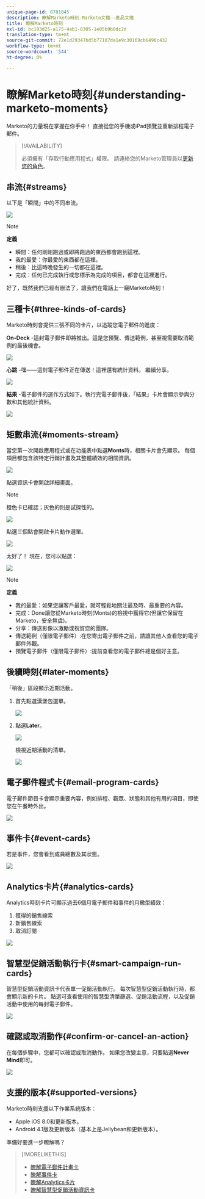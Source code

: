 ```yaml
---
unique-page-id: 8781845
description: 瞭解Marketo時刻-Marketo文檔——產品文檔
title: 瞭解Marketo時刻
exl-id: bc103d25-a175-4ab1-8305-1e05b9b0dc2d
translation-type: tm+mt
source-git-commit: 72e1d29347bd5b77107da1e9c30169cb6490c432
workflow-type: tm+mt
source-wordcount: '544'
ht-degree: 0%

---
```


# 瞭解Marketo時刻{#understanding-marketo-moments}

Marketo的力量現在掌握在你手中！ 直接從您的手機或iPad預覽並重新排程電子郵件。

>[!AVAILABILITY]
>
>
>必須擁有「存取行動應用程式」權限。 請連絡您的Marketo管理員以[更新您的角色](/help/marketo/product-docs/administration/users-and-roles/managing-user-roles-and-permissions.md)。

## 串流{#streams}

以下是「瞬間」中的不同串流。

![](assets/image2015-7-15-15-3a6-3a10.png)

>[!NOTE]
>
>**定義**
>
>* 瞬間：任何剛剛跑過或即將跑過的東西都會跑到這裡。
>* 我的最愛：你最愛的東西都在這裡。
>* 稍後：比這時晚發生的一切都在這裡。
>* 完成：任何已完成執行或您標示為完成的項目，都會在這裡進行。


好了，既然我們已經有辦法了，讓我們在電話上一窺Marketo時刻！

## 三種卡{#three-kinds-of-cards}

Marketo時刻會提供三張不同的卡片，以追蹤您電子郵件的進度：

**On-Deck** -這封電子郵件即將推出。這是您預覽、傳送範例，甚至視需要取消範例的最後機會。

![](assets/image2015-7-17-11-3a25-3a48.png)

**心跳** -嘿——這封電子郵件正在傳送！這裡還有統計資料。 繼續分享。

![](assets/image2015-7-17-11-3a27-3a22.png)

**結果** -電子郵件的運作方式如下。執行完電子郵件後，「結果」卡片會顯示參與分數和其他統計資料。

![](assets/image2015-7-17-11-3a43-3a28.png)

## 矩數串流{#moments-stream}

當您第一次開啟應用程式或在功能表中點選&#x200B;**Monts**&#x200B;時，相關卡片會先顯示。 每個項目都包含該特定行銷計畫及其整體績效的相關資訊。

![](assets/image2015-7-15-10-3a46-3a19.png)

點選資訊卡會開啟詳細畫面。

>[!NOTE]
>
>橙色卡已確認；灰色的則是試探性的。

![](assets/image2015-9-25-9-3a37-3a26.png)

點選三個點會開啟卡片動作選單。

![](assets/image2015-7-15-10-3a47-3a34.png)

太好了！ 現在，您可以點選：

![](assets/image2015-7-15-10-3a49-3a20.png)

>[!NOTE]
>
>**定義**
>
>* 我的最愛：如果您讓客戶最愛，就可輕鬆地關注最及時、最重要的內容。
>* 完成：Done讓您從Marketo時刻(Monts)的檢視中獲得它(但讓它保留在Marketo，安全無虞)。
>* 分享：傳送影像以激勵或祝賀您的團隊。
>* 傳送範例（僅限電子郵件）:在您寄出電子郵件之前，請讓其他人查看您的電子郵件外觀。
>* 預覽電子郵件（僅限電子郵件）:提前查看您的電子郵件總是個好主意。


## 後續時刻{#later-moments}

「稍後」區段顯示近期活動。

1. 首先點選漢堡包選單。

   ![](assets/image2015-7-15-10-3a52-3a5.png)

1. 點選&#x200B;**Later**。

   ![](assets/image2015-7-15-10-3a54-3a47.png)

   檢視近期活動的清單。

   ![](assets/image2015-6-29-15-3a24-3a3.png)

## 電子郵件程式卡{#email-program-cards}

電子郵件節目卡會顯示重要內容，例如排程、觀眾、狀態和其他有用的項目，即使您在午餐時外出。

![](assets/image2015-6-29-15-3a31-3a57.png)

## 事件卡{#event-cards}

若是事件，您會看到成員總數及其狀態。

![](assets/image2015-6-29-15-3a39-3a12.png)

## Analytics卡片{#analytics-cards}

Analytics時刻卡片可顯示過去6個月電子郵件和事件的月繳型績效：

1. 獲得的銷售線索
1. 新銷售線索
1. 取消訂閱

![](assets/image2015-7-6-13-3a26-3a33.png)

## 智慧型促銷活動執行卡{#smart-campaign-run-cards}

智慧型促銷活動資訊卡代表單一促銷活動執行。 每次智慧型促銷活動執行時，都會顯示新的卡片。 點選可查看使用的智慧型清單篩選、促銷活動流程，以及促銷活動中使用的每封電子郵件。

![](assets/image2015-9-23-11-3a0-3a54.png)

## 確認或取消動作{#confirm-or-cancel-an-action}

在每個步驟中，您都可以確認或取消動作。 如果您改變主意，只要點選&#x200B;**Never Mind**&#x200B;即可。

![](assets/image2015-7-14-17-3a11-3a29.png)

## 支援的版本{#supported-versions}

Marketo時刻支援以下作業系統版本：

* Apple iOS 8.0和更新版本。
* Android 4.1版及更新版本（基本上是Jellybean和更新版本）。

準備好要進一步瞭解嗎？

>[!MORELIKETHIS]
>
>* [瞭解電子郵件計畫卡](/help/marketo/product-docs/core-marketo-concepts/mobile-apps/marketo-moments/understanding-moments/understanding-email-program-cards.md)
>* [瞭解事件卡](/help/marketo/product-docs/core-marketo-concepts/mobile-apps/marketo-moments/understanding-moments/understanding-event-cards.md)
>* [瞭解Analytics卡片](/help/marketo/product-docs/core-marketo-concepts/mobile-apps/marketo-moments/understanding-moments/understanding-analytics-cards.md)
>* [瞭解智慧型促銷活動資訊卡](/help/marketo/product-docs/core-marketo-concepts/mobile-apps/marketo-moments/understanding-moments/understanding-smart-campaign-cards.md)

